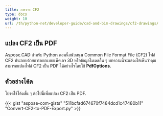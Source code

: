 ```yaml
---
title: การวาด CF2
type: docs
weight: 10
url: /th/python-net/developer-guide/cad-and-bim-drawings/cf2-drawings/
---
```


## **แปลง CF2 เป็น PDF**

Aspose.CAD สำหรับ Python ตอนนี้สนับสนุน Common File Format File (CF2) ไฟล์ CF2 ประกอบด้วยการออกแบบแพ็คเกจ 3D หรือข้อมูลโมเดลอื่น ๆ บทความนี้จะแสดงให้เห็นว่าคุณสามารถแปลงไฟล์ CF2 เป็น PDF ได้อย่างไรโดยใช้ **PdfOptions**.

## ตัวอย่างโค้ด

โปรดใช้โค้ดสั้น ๆ ต่อไปนี้เพื่อแปลง CF2 เป็น PDF.

{{< gist "aspose-com-gists" "511bcfad674670f7484dcd1c47480b11" "Convert-CF2-to-PDF-Export.py" >}}
